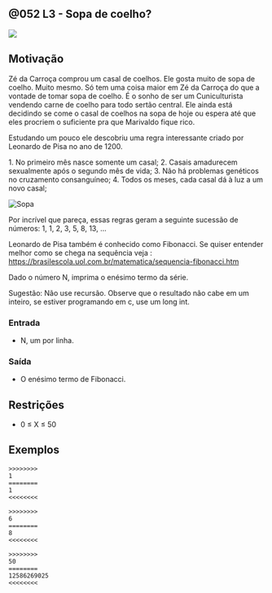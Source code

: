 ## @052 L3 - Sopa de coelho?


![](https://raw.githubusercontent.com/qxcodefup/moodle/master/base/052/__capa.jpg)

## Motivação

Zé da Carroça comprou um casal de coelhos. Ele gosta muito de sopa de coelho. Muito mesmo. Só tem uma coisa maior em Zé da Carroça do que a vontade de tomar sopa de coelho. É o sonho de ser um Cuniculturista vendendo carne de coelho para todo sertão central. Ele ainda está decidindo se come o casal de coelhos na sopa de hoje ou espera até que eles procriem o suficiente pra que Marivaldo fique rico.

Estudando um pouco ele descobriu uma regra interessante criado por Leonardo de Pisa no ano de 1200.

1\. No primeiro mês nasce somente um casal;
2\. Casais amadurecem sexualmente após o segundo mês de vida;
3\. Não há problemas genéticos no cruzamento consanguíneo;
4\. Todos os meses, cada casal dá à luz a um novo casal;

![Sopa](https://raw.githubusercontent.com/qxcodefup/moodle/master/base/052/__sopa.jpg)

Por incrível que pareça, essas regras geram a seguinte sucessão de números: 1, 1, 2, 3, 5, 8, 13, ...

Leonardo de Pisa também é conhecido como Fibonacci. Se quiser entender melhor como se chega na sequência veja : https://brasilescola.uol.com.br/matematica/sequencia-fibonacci.htm

Dado o número N, imprima o enésimo termo da série.

Sugestão: Não use recursão. Observe que o resultado não cabe em um inteiro, se estiver programando em c, use um long int.

### Entrada

- N, um por linha.

### Saída

- O enésimo termo de Fibonacci.

## Restrições

* 0 ≤ X ≤ 50

## Exemplos

```
>>>>>>>>
1
========
1
<<<<<<<<

>>>>>>>>
6
========
8
<<<<<<<<

>>>>>>>>
50
========
12586269025
<<<<<<<<
```
